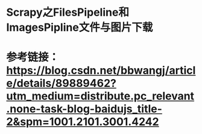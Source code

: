 # Scrapy之FilesPipeline和ImagesPipline文件与图片下载
# 参考链接：https://blog.csdn.net/bbwangj/article/details/89889462?utm_medium=distribute.pc_relevant.none-task-blog-baidujs_title-2&spm=1001.2101.3001.4242
